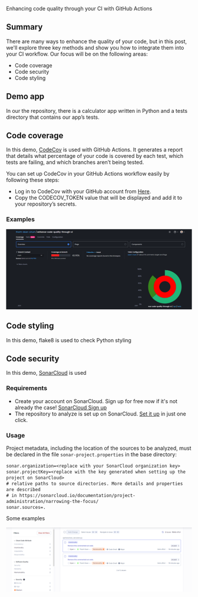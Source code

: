 Enhancing code quality through your CI with GitHub Actions

## Summary

There are many ways to enhance the quality of your code, but in this post, we'll explore three key methods and show you how to integrate them into your CI workflow. Our focus will be on the following areas:

- Code coverage
- Code security
- Code styling

## Demo app

In our the repository, there is a calculator app written in Python and a tests directory that contains our app’s tests.

## Code coverage

In this demo, [CodeCov](https://about.codecov.io/) is used with GitHub Actions. It generates a report that details what percentage of your code is covered by each test, which tests are failing, and which branches aren’t being tested.

You can set up CodeCov in your GitHub Actions workflow easily by following these steps:

- Log in to CodeCov with your GitHub account from [Here](https://app.codecov.io/login/).
- Copy the CODECOV_TOKEN value that will be displayed and add it to your repository’s secrets.

### Examples

![alt text](image.png)

## Code styling

In this demo, flake8 is used to check Python styling

## Code security

In this demo, [SonarCloud](https://www.sonarsource.com/) is used

### Requirements

- Create your account on SonarCloud. Sign up for free now if it's not already the case! [SonarCloud Sign up](https://www.sonarsource.com/products/sonarcloud/signup/?utm_medium=referral&utm_source=github&utm_campaign=sc-signup&utm_content=signup-sonarcloud-listing-x-x&utm_term=ww-psp-x)
- The repository to analyze is set up on SonarCloud. [Set it up](https://sonarcloud.io/projects/create) in just one click.

### Usage

Project metadata, including the location of the sources to be analyzed, must be declared in the file `sonar-project.properties` in the base directory:

```
sonar.organization=<replace with your SonarCloud organization key>
sonar.projectKey=<replace with the key generated when setting up the project on SonarCloud>
# relative paths to source directories. More details and properties are described
# in https://sonarcloud.io/documentation/project-administration/narrowing-the-focus/
sonar.sources=.
```

Some examples

![alt text](image-1.png)